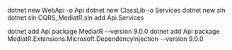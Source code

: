 
dotnet new WebApi -o Api
dotnet new ClassLib -o Services
dotnet new sln
dotnet sln CQRS_MediatR.sln add Api Services

dotnet add Api package MediatR --version 9.0.0
dotnet add Api package MediatR.Extensions.Microsoft.DependencyInjection --version 9.0.0
